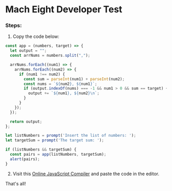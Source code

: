 # Mach Eight Developer Test

### Steps:

1. Copy the code below:

```javascript
const app = (numbers, target) => {
  let output = "";
  const arrNums = numbers.split(",");

  arrNums.forEach((num1) => {
    arrNums.forEach((num2) => {
      if (num1 !== num2) {
        const sum = parseInt(num1) + parseInt(num2);
        const nums = `${num2}, ${num1}`;
        if (output.indexOf(nums) === -1 && num1 > 0 && sum == target) {
          output += `${num1}, ${num2}\n`;
        }
      }
    });
  });

  return output;
};

let listNumbers = prompt('Insert the list of numbers: ');
let targetSum = prompt('The target sum: ');

if (listNumbers && targetSum) {
  const pairs = app(listNumbers, targetSum);
  alert(pairs);
}
```


2. Visit this [Online JavaScript Compiler](https://www.programiz.com/javascript/online-compiler/) and paste the code in the editor.

That's all!
